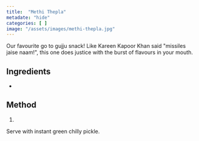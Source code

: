```yaml
---
title:  "Methi Thepla"
metadate: "hide"
categories: [ ]
image: "/assets/images/methi-thepla.jpg"
---
```


Our favourite go to gujju snack! Like Kareen Kapoor Khan said "missiles jaise naam!", this one does justice with the burst of flavours in your mouth.

## Ingredients

- 

## Method

1. 
Serve with instant green chilly pickle.

